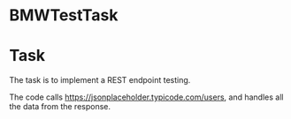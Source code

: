 # BMWTestTask
# Task

The task is to implement a REST endpoint testing.

The code calls  https://jsonplaceholder.typicode.com/users, and handles all the data from the response.